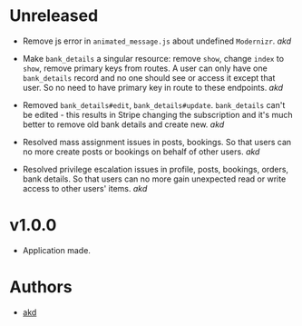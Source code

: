 # Unreleased

* Remove js error in `animated_message.js` about undefined `Modernizr`.
_akd_

* Make `bank_details` a singular resource: remove `show`, change `index` to
`show`, remove primary keys from routes.
A user can only have one `bank_details` record and no one should see or access
it except that user. So no need to have primary key in route to these
endpoints.
_akd_

* Removed `bank_details#edit`, `bank_details#update`.
`bank_details` can't be edited - this results in Stripe changing the
subscription and it's much better to remove old bank details and create new.
_akd_

* Resolved mass assignment issues in posts, bookings.
So that users can no more create posts or bookings on behalf of other users.
_akd_

* Resolved privilege escalation issues in profile, posts, bookings, orders,
bank details.
So that users can no more gain unexpected read or write access to other users'
items.
_akd_

# v1.0.0

* Application made.

# Authors

* [akd](https://github.com/KudryashovAV)

